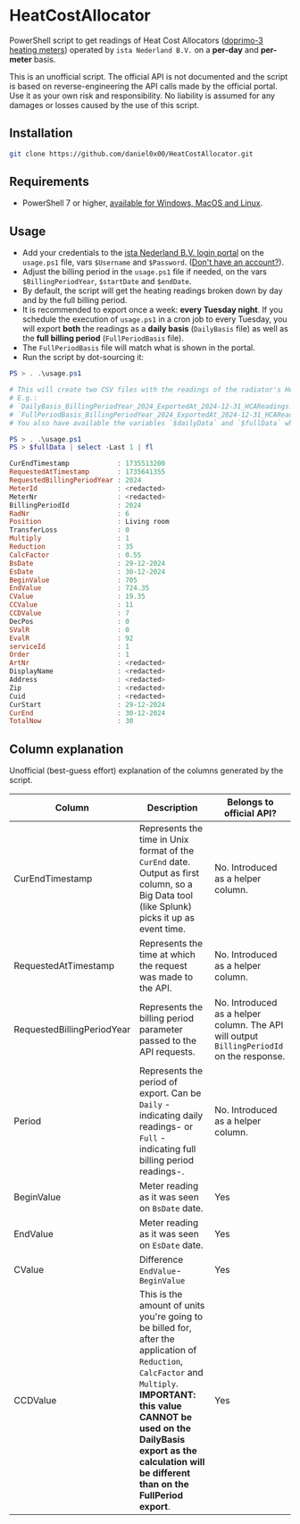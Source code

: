 # HeatCostAllocator
PowerShell script to get readings of Heat Cost Allocators ([doprimo-3 heating meters](https://www.ista.com/uk-2023/technology/heat-cost-allocators/)) operated by `ista Nederland B.V.` on a **per-day** and **per-meter** basis.

This is an unofficial script. The official API is not documented and the script is based on reverse-engineering the API calls made by the official portal. Use it as your own risk and responsibility. No liability is assumed for any damages or losses caused by the use of this script.

## Installation
```bash
git clone https://github.com/daniel0x00/HeatCostAllocator.git
```

## Requirements 
- PowerShell 7 or higher, [available for Windows, MacOS and Linux](https://learn.microsoft.com/en-us/powershell/scripting/install/installing-powershell?view=powershell-7.4).

## Usage
- Add your credentials to the [ista Nederland B.V. login portal](https://mijn.ista.nl/home/index) on the `usage.ps1` file, vars `$Username` and `$Password`. ([Don't have an account?](https://mijn.ista.nl/RegisterNewUser)).
- Adjust the billing period in the `usage.ps1` file if needed, on the vars `$BillingPeriodYear`, `$startDate` and `$endDate`.
- By default, the script will get the heating readings broken down by day and by the full billing period. 
- It is recommended to export once a week: **every Tuesday night**. If you schedule the execution of `usage.ps1` in a cron job to every Tuesday, you will export **both** the readings as a **daily basis** (`DailyBasis` file) as well as the **full billing period** (`FullPeriodBasis` file).
- The `FullPeriodBasis` file will match what is shown in the portal.
- Run the script by dot-sourcing it:

```powershell
PS > . .\usage.ps1

# This will create two CSV files with the readings of the radiator's Heat Cost Allocators in your current directory: one with daily-basis readings and another with full-period readings.
# E.g.:
# `DailyBasis_BillingPeriodYear_2024_ExportedAt_2024-12-31_HCAReadings.csv`
# `FullPeriodBasis_BillingPeriodYear_2024_ExportedAt_2024-12-31_HCAReadings.csv`
# You also have available the variables `$dailyData` and `$fullData` which contains the readings as PowerShell object.
```

```powershell
PS > . .\usage.ps1
PS > $fullData | select -Last 1 | fl

CurEndTimestamp            : 1735513200
RequestedAtTimestamp       : 1735641355
RequestedBillingPeriodYear : 2024
MeterId                    : <redacted>
MeterNr                    : <redacted>
BillingPeriodId            : 2024
RadNr                      : 6
Position                   : Living room
TransferLoss               : 0
Multiply                   : 1
Reduction                  : 35
CalcFactor                 : 0.55
BsDate                     : 29-12-2024
EsDate                     : 30-12-2024
BeginValue                 : 705
EndValue                   : 724.35
CValue                     : 19.35
CCValue                    : 11
CCDValue                   : 7              
DecPos                     : 0
SValR                      : 0
EvalR                      : 92
serviceId                  : 1
Order                      : 1
ArtNr                      : <redacted>
DisplayName                : <redacted>
Address                    : <redacted>
Zip                        : <redacted>
Cuid                       : <redacted>
CurStart                   : 29-12-2024
CurEnd                     : 30-12-2024
TotalNow                   : 30

```

## Column explanation

Unofficial (best-guess effort) explanation of the columns generated by the script.

| Column | Description | Belongs to official API? |
|---|---|---|
| CurEndTimestamp | Represents the time in Unix format of the `CurEnd` date. Output as first column, so a Big Data tool (like Splunk) picks it up as event time. | No. Introduced as a helper column. |
| RequestedAtTimestamp | Represents the time at which the request was made to the API. | No. Introduced as a helper column. |
| RequestedBillingPeriodYear | Represents the billing period parameter passed to the API requests. | No. Introduced as a helper column. The API will output `BillingPeriodId` on the response. |
| Period | Represents the period of export. Can be `Daily` -indicating daily readings- or `Full` -indicating full billing period readings-. | No. Introduced as a helper column. |
| BeginValue | Meter reading as it was seen on `BsDate` date. | Yes |
| EndValue | Meter reading as it was seen on `EsDate` date. | Yes |
| CValue | Difference `EndValue`-`BeginValue` | Yes |
| CCDValue | This is the amount of units you're going to be billed for, after the application of `Reduction`, `CalcFactor` and `Multiply`. **IMPORTANT: this value CANNOT be used on the DailyBasis export as the calculation will be different than on the FullPeriod export**. | Yes |